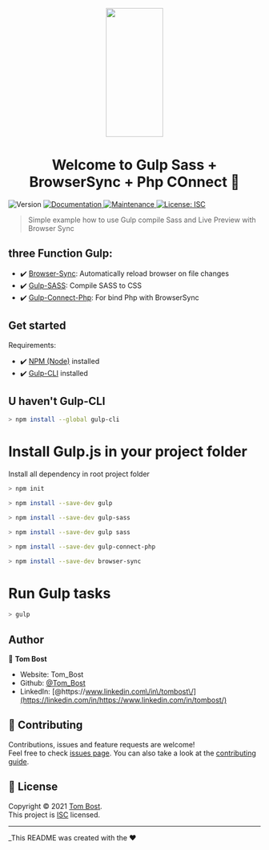 <p align="center"> 
<a href="https://gulpjs.com" rel="nofollow">
    <img height="257" width="114" src="https://raw.githubusercontent.com/gulpjs/artwork/master/gulp-2x.png" style="max-width: 100%;">
  </a>
</p>
  
<h1 align="center">Welcome to Gulp Sass + BrowserSync + Php COnnect 👋</h1>
<p>
  <img alt="Version" src="https://img.shields.io/badge/version-1.0.0-blue.svg?cacheSeconds=2592000" />
  <a href="https://github.com/TomBost-web/Gulp-Sass-BrowserSync#readme" target="_blank">
    <img alt="Documentation" src="https://img.shields.io/badge/documentation-yes-brightgreen.svg" />
  </a>
  <a href="https://github.com/TomBost-web/Gulp-Sass-BrowserSync/graphs/commit-activity" target="_blank">
    <img alt="Maintenance" src="https://img.shields.io/badge/Maintained%3F-yes-green.svg" />
  </a>
  <a href="https://github.com/TomBost-web/Gulp-Sass-BrowserSync/blob/master/LICENSE" target="_blank">
    <img alt="License: ISC" src="https://img.shields.io/github/license/Tom\_Bost/Gulp Sass & BrowserSync" />
  </a>
</p>

> Simple example how to use Gulp compile Sass and Live Preview with Browser Sync

## three Function Gulp:

- ✔️ [Browser-Sync](https://www.npmjs.com/package/browser-sync): Automatically reload browser on file changes
- ✔️ [Gulp-SASS](https://www.npmjs.com/package/gulp-sass): Compile SASS to CSS </li>
- ✔️ [Gulp-Connect-Php](https://www.npmjs.com/package/gulp-connect-php): For bind Php with BrowserSync</li>

## Get started

Requirements:

- :heavy_check_mark: [NPM (Node)](https://nodejs.org/en/) installed
- :heavy_check_mark: [Gulp-CLI](https://gulpjs.com/) installed

## U haven't Gulp-CLI

```sh
> npm install --global gulp-cli
```

# Install Gulp.js in your project folder

Install all dependency in root project folder

```sh
> npm init

> npm install --save-dev gulp

> npm install --save-dev gulp-sass

> npm install --save-dev gulp sass

> npm install --save-dev gulp-connect-php

> npm install --save-dev browser-sync
```

# Run Gulp tasks

```sh
> gulp
```

## Author

👤 **Tom Bost**

- Website: Tom_Bost
- Github: [@Tom_Bost](https://github.com/Tom_Bost)
- LinkedIn: [@https:\/\/www.linkedin.com\/in\/tombost\/](https://linkedin.com/in/https://www.linkedin.com/in/tombost/)

## 🤝 Contributing

Contributions, issues and feature requests are welcome!<br />Feel free to check [issues page](https://github.com/TomBost-web/Gulp-Sass-BrowserSync). You can also take a look at the [contributing guide](https://github.com/TomBost-web/Gulp-Sass-BrowserSync/blob/master/CONTRIBUTING.md).

## 📝 License

Copyright © 2021 [Tom Bost](https://github.com/Tom_Bost).<br />
This project is [ISC](https://github.com/TomBost-web/Gulp-Sass-BrowserSync/blob/master/LICENSE) licensed.

---

\_This README was created with the ❤️

